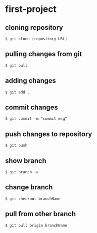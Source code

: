 # first-project

## cloning repository
```console
$ git clone (repository URL)
```

## pulling changes from git
```console
$ git pull
```

## adding changes
```console
$ git add . 
```

## commit changes
```console
$ git commit -m "commit msg"
```

## push changes to repository
```console
$ git push 
```

## show branch
```console
$ git branch -a
```

## change branch
```console
$ git checkout branchName
```

## pull from other branch
```console
$ git pull origin branchName
```
